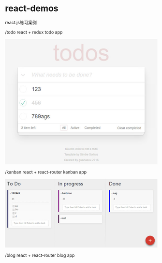 # react-demos
react.js练习案例

/todo react + redux todo app

![](./todo/screen.jpg)

/kanban react + react-router kanban app

![](./kanban/screen.jpg)

/blog react + react-router blog app